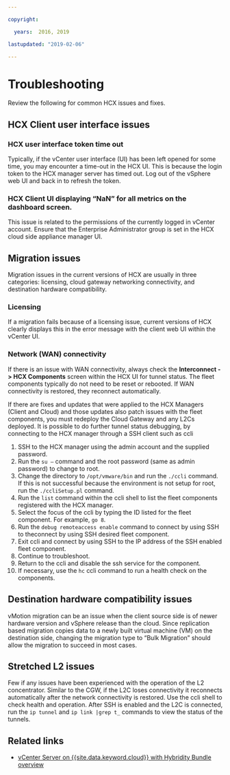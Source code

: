 ```yaml
---

copyright:

  years:  2016, 2019

lastupdated: "2019-02-06"

---
```


# Troubleshooting

Review the following for common HCX issues and fixes.

## HCX Client user interface issues

### HCX user interface token time out

Typically, if the vCenter user interface (UI) has been left opened for some time, you may encounter a time-out in the HCX UI. This is because the login token to the HCX manager server has timed out. Log out of the vSphere web UI and back in to refresh the token.

### HCX Client UI displaying “NaN” for all metrics on the dashboard screen.

This issue is related to the permissions of the currently logged in vCenter account. Ensure that the Enterprise Administrator group is set in the HCX cloud side appliance manager UI.

## Migration issues

Migration issues in the current versions of HCX are usually in three categories: licensing, cloud gateway networking connectivity, and destination hardware compatibility.

### Licensing

If a migration fails because of a licensing issue, current versions of HCX clearly displays this in the error message with the client web UI within the vCenter UI.

### Network (WAN) connectivity

If there is an issue with WAN connectivity, always check the **Interconnect -> HCX Components** screen
within the HCX UI for tunnel status. The fleet components typically do not need to be reset or rebooted. If WAN connectivity is restored, they reconnect automatically.

If there are fixes and updates that were applied to the HCX Managers (Client and Cloud) and those updates also patch issues with the fleet components, you must redeploy the Cloud Gateway and any L2Cs deployed. It is possible to do further tunnel status debugging, by connecting to the HCX manager through a SSH client such as ccli  

1. SSH to the HCX manager using the admin account and the supplied password.
2. Run the `su –` command and the root password (same as admin password) to change to root.
3. Change the directory to `/opt/vmware/bin` and run the `./ccli` command. If this is not successful because the environment is not setup for root, run the `./ccliSetup.pl` command.
4. Run the `list` command within the ccli shell to list the fleet components registered with the HCX manager.
5. Select the focus of the ccli by typing the ID listed for the fleet component. For example, `go 8`.
6. Run the `debug remoteaccess enable` command to connect by using SSH to theconnect by using SSH desired fleet component.
7. Exit ccli and connect by using SSH to the IP address of the SSH enabled fleet component.
9. Continue to troubleshoot.
10. Return to the ccli and disable the ssh service for the component.
11. If necessary, use the `hc` ccli command to run a health check on the components.

## Destination hardware compatibility issues

vMotion migration can be an issue when the client source side is of newer hardware version and vSphere release than the cloud. Since replication based migration copies data to a newly built virtual machine (VM) on the destination side, changing the migration type to “Bulk Migration” should allow the migration to succeed in most cases.

## Stretched L2 issues

Few if any issues have been experienced with the operation of the L2 concentrator. Similar to the CGW, if the L2C loses connectivity it reconnects automatically after the network connectivity is restored. Use the ccli shell to check health and operation. After SSH is enabled and the L2C is connected, run the `ip tunnel` and `ip link |grep t_` commands to view the status of the tunnels.

## Related links

* [vCenter Server on {{site.data.keyword.cloud}} with Hybridity Bundle
overview](/docs/services/vmwaresolutions/archiref/vcs?topic=vmware-solutions-vcenter-server-on-ibm-cloud-with-hybridity-bundle-overview)   
